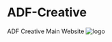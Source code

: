 # ADF-Creative

ADF Creative Main Website
![logo](https://github.com/Argie-Desmonda/ADF-Creative/assets/103358954/eb94030e-899a-40b2-8010-1203820161cb)
